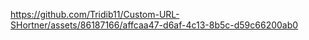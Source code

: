 

https://github.com/Tridib11/Custom-URL-SHortner/assets/86187166/affcaa47-d6af-4c13-8b5c-d59c66200ab0

